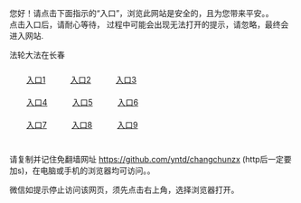 您好！请点击下面指示的“入口”，浏览此网站是安全的，且为您带来平安。。 <br/>
点击入口后，请耐心等待， 过程中可能会出现无法打开的提示，请忽略，最终会进入网站. </br>

法轮大法在长春<br/>
<div style="padding:10px"><a style="margin:20px" target="_blank" href="https://d1biezbusscuyu.cloudfront.net/2Qpsp?aqhtyioz" id="ccLink1" rel="nofollow">入口1</a> <a target="_blank" style="margin:20px" href="https://d2y04wifz5f2xr.cloudfront.net/2Qpsp?isgkkxo" id="ccLink2" rel="nofollow">入口2</a> <a style="margin:20px" target="_blank" href="https://dxoq9a8z8i4k1.cloudfront.net/2Qpsp?qrxlrtl" id="ccLink3" rel="nofollow">入口3</a></div>

<div style="padding:10px" ><a style="margin:20px" target="_blank" href="https://d1biezbusscuyu.cloudfront.net/2Qpsp?aqhtyioz" id="ccLink4" rel="nofollow">入口4</a> <a style="margin:20px" href="https://d2y04wifz5f2xr.cloudfront.net/2Qpsp?isgkkxo" target="_blank" id="ccLink5" rel="nofollow">入口5</a> <a style="margin:20px" href="https://dxoq9a8z8i4k1.cloudfront.net/2Qpsp?qrxlrtl" target="_blank" id="ccLink6" rel="nofollow">入口6</a></div>

<div style="padding:10px"><a style="margin:20px" target="_blank" href="https://d1biezbusscuyu.cloudfront.net/2Qpsp?aqhtyioz" id="ccLink7" rel="nofollow">入口7</a> <a style="margin:20px" href="https://d2y04wifz5f2xr.cloudfront.net/2Qpsp?isgkkxo" target="_blank" id="ccLink8" rel="nofollow">入口8</a> <a style="margin:20px" target="_blank" href="https://dxoq9a8z8i4k1.cloudfront.net/2Qpsp?qrxlrtl" id="ccLink9" rel="nofollow">入口9</a></div>

<br/>



请复制并记住免翻墙网址 https://github.com/yntd/changchunzx (http后一定要加s)，在电脑或手机的浏览器均可访问。。<br/>

微信如提示停止访问该网页，须先点击右上角，选择浏览器打开。
